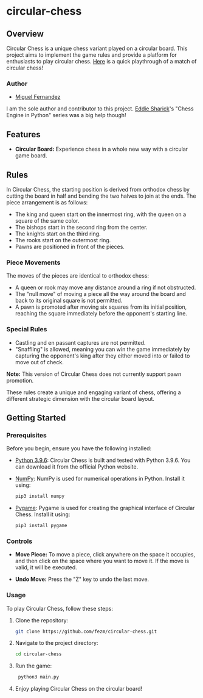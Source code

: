 # circular-chess

## Overview

Circular Chess is a unique chess variant played on a circular board. This project aims to implement the game rules and provide a platform for enthusiasts to play circular chess. [Here](https://www.youtube.com/watch?v=M2ZEVt-AviE) is a quick playthrough of a match of circular chess!

### Author

- [Miguel Fernandez](https://github.com/fezm)

I am the sole author and contributor to this project. [Eddie Sharick](https://www.youtube.com/@eddiesharick6649)'s "Chess Engine in Python" series was a big help though!


## Features

- **Circular Board:** Experience chess in a whole new way with a circular game board.


## Rules

In Circular Chess, the starting position is derived from orthodox chess by cutting the board in half and bending the two halves to join at the ends. The piece arrangement is as follows:

- The king and queen start on the innermost ring, with the queen on a square of the same color.
- The bishops start in the second ring from the center.
- The knights start on the third ring.
- The rooks start on the outermost ring.
- Pawns are positioned in front of the pieces.

### Piece Movements

The moves of the pieces are identical to orthodox chess:

- A queen or rook may move any distance around a ring if not obstructed.
- The "null move" of moving a piece all the way around the board and back to its original square is not permitted.
- A pawn is promoted after moving six squares from its initial position, reaching the square immediately before the opponent's starting line. 

### Special Rules

- Castling and en passant captures are not permitted.
- "Snaffling" is allowed, meaning you can win the game immediately by capturing the opponent's king after they either moved into or failed to move out of check.

**Note:** This version of Circular Chess does not currently support pawn promotion.


These rules create a unique and engaging variant of chess, offering a different strategic dimension with the circular board layout.


## Getting Started

### Prerequisites

Before you begin, ensure you have the following installed:

- [Python 3.9.6](https://www.python.org/downloads/release/python-396/): Circular Chess is built and tested with Python 3.9.6. You can download it from the official Python website.

- [NumPy](https://numpy.org/): NumPy is used for numerical operations in Python. Install it using:

  ```bash
  pip3 install numpy

- [Pygame](https://www.pygame.org/): Pygame is used for creating the graphical interface of Circular Chess. Install it using:

  ```bash
  pip3 install pygame

### Controls

- **Move Piece:** To move a piece, click anywhere on the space it occupies, and then click on the space where you want to move it. If the move is valid, it will be executed.

- **Undo Move:** Press the "Z" key to undo the last move.


### Usage

To play Circular Chess, follow these steps:

1. Clone the repository:

   ```bash
   git clone https://github.com/fezm/circular-chess.git

2. Navigate to the project directory:

   ```bash
   cd circular-chess

3. Run the game:

   ```bash
    python3 main.py

4. Enjoy playing Circular Chess on the circular board!

